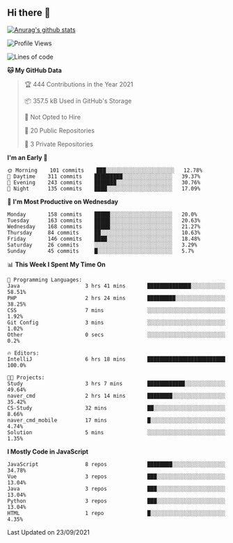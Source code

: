 ## Hi there 👋

[![Anurag's github stats](https://github-readme-stats.vercel.app/api?username=Songwonseok)](https://github.com/anuraghazra/github-readme-stats)



<!--START_SECTION:waka-->
![Profile Views](http://img.shields.io/badge/Profile%20Views-0-blue)

![Lines of code](https://img.shields.io/badge/From%20Hello%20World%20I%27ve%20Written-2.9%20million%20lines%20of%20code-blue)

**🐱 My GitHub Data** 

> 🏆 444 Contributions in the Year 2021
 > 
> 📦 357.5 kB Used in GitHub's Storage 
 > 
> 🚫 Not Opted to Hire
 > 
> 📜 20 Public Repositories 
 > 
> 🔑 3 Private Repositories  
 > 
**I'm an Early 🐤** 

```text
🌞 Morning    101 commits    ███░░░░░░░░░░░░░░░░░░░░░░   12.78% 
🌆 Daytime    311 commits    █████████░░░░░░░░░░░░░░░░   39.37% 
🌃 Evening    243 commits    ███████░░░░░░░░░░░░░░░░░░   30.76% 
🌙 Night      135 commits    ████░░░░░░░░░░░░░░░░░░░░░   17.09%

```
📅 **I'm Most Productive on Wednesday** 

```text
Monday       158 commits    █████░░░░░░░░░░░░░░░░░░░░   20.0% 
Tuesday      163 commits    █████░░░░░░░░░░░░░░░░░░░░   20.63% 
Wednesday    168 commits    █████░░░░░░░░░░░░░░░░░░░░   21.27% 
Thursday     84 commits     ██░░░░░░░░░░░░░░░░░░░░░░░   10.63% 
Friday       146 commits    ████░░░░░░░░░░░░░░░░░░░░░   18.48% 
Saturday     26 commits     ░░░░░░░░░░░░░░░░░░░░░░░░░   3.29% 
Sunday       45 commits     █░░░░░░░░░░░░░░░░░░░░░░░░   5.7%

```


📊 **This Week I Spent My Time On** 

```text
💬 Programming Languages: 
Java                     3 hrs 41 mins       ██████████████░░░░░░░░░░░   58.51% 
PHP                      2 hrs 24 mins       █████████░░░░░░░░░░░░░░░░   38.25% 
CSS                      7 mins              ░░░░░░░░░░░░░░░░░░░░░░░░░   1.92% 
Git Config               3 mins              ░░░░░░░░░░░░░░░░░░░░░░░░░   1.02% 
Other                    0 secs              ░░░░░░░░░░░░░░░░░░░░░░░░░   0.2%

🔥 Editors: 
IntelliJ                 6 hrs 18 mins       █████████████████████████   100.0%

🐱‍💻 Projects: 
Study                    3 hrs 7 mins        ████████████░░░░░░░░░░░░░   49.64% 
naver_cmd                2 hrs 14 mins       ████████░░░░░░░░░░░░░░░░░   35.42% 
CS-Study                 32 mins             ██░░░░░░░░░░░░░░░░░░░░░░░   8.66% 
naver_cmd_mobile         17 mins             █░░░░░░░░░░░░░░░░░░░░░░░░   4.74% 
Solution                 5 mins              ░░░░░░░░░░░░░░░░░░░░░░░░░   1.35%

```

**I Mostly Code in JavaScript** 

```text
JavaScript               8 repos             ████████░░░░░░░░░░░░░░░░░   34.78% 
Vue                      3 repos             ███░░░░░░░░░░░░░░░░░░░░░░   13.04% 
Java                     3 repos             ███░░░░░░░░░░░░░░░░░░░░░░   13.04% 
Python                   3 repos             ███░░░░░░░░░░░░░░░░░░░░░░   13.04% 
HTML                     1 repo              █░░░░░░░░░░░░░░░░░░░░░░░░   4.35%

```



 Last Updated on 23/09/2021
<!--END_SECTION:waka-->
